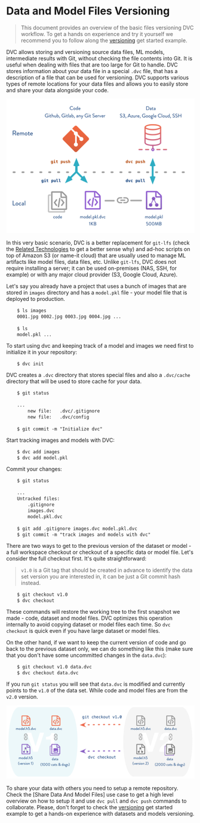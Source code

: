 # Data and Model Files Versioning

> This document provides an overview of the basic files versioning DVC workflow.
> To get a hands on experience and try it yourself we recommend you to follow
> along the [versioning](/doc/get-started/example-versioning) get started
> example.

DVC allows storing and versioning source data files, ML models, intermediate
results with Git, without checking the file contents into Git. It is useful
when dealing with files that are too large for Git to handle. DVC stores
information about your data file in a special `.dvc` file, that has a
description of a file that can be used for versioning. DVC supports various
types of remote locations for your data files and allows you to easily store
and share your data alongside your code.

![](/static/img/model-versioning-diagram.png)

In this very basic scenario, DVC is a better replacement for `git-lfs` (check
the [Related Technologies](/doc/dvc-philosophy/related-technologies) to get a
better sense why) and ad-hoc scripts on top of Amazon S3 (or name-it cloud) that are
usually used to manage ML artifacts like model files, data files, etc. Unlike
`git-lfs`, DVC does not require installing a server; it can be used on-premises
(NAS, SSH, for example) or with any major cloud provider (S3, Google Cloud, Azure).

Let's say you already have a project that uses a bunch of images that are
stored in `images` directory and has a `model.pkl` file - your model file that
is deployed to production.

```dvc
    $ ls images
    0001.jpg 0002.jpg 0003.jpg 0004.jpg ...

    $ ls
    model.pkl ...
```

To start using dvc and keeping track of a model and images we need first
to initialize it in your repository:

```dvc
    $ dvc init
```

DVC creates a `.dvc` directory that stores special files and also
a `.dvc/cache` directory that will be used to store cache for your data.

```dvc
    $ git status

    ...
        new file:   .dvc/.gitignore
        new file:   .dvc/config

    $ git commit -m "Initialize dvc"
```

Start tracking images and models with DVC:

```dvc
    $ dvc add images
    $ dvc add model.pkl
```

Commit your changes:

```dvc
    $ git status

    ...
    Untracked files:
        .gitignore
        images.dvc
        model.pkl.dvc

    $ git add .gitignore images.dvc model.pkl.dvc
    $ git commit -m "track images and models with dvc"
```

There are two ways to get to the previous version of the dataset or model - a
full workspace checkout or checkout of a specific data or model file. Let's
consider the full checkout first. It's quite straightforward:

> `v1.0` is a Git tag that should be created in advance to identify the data set
> version you are interested in, it can be just a Git commit hash instead.

```dvc
    $ git checkout v1.0
    $ dvc checkout
```

These commands will restore the working tree to the first snapshot we made -
code, dataset and model files. DVC optimizes this operation internally to avoid
copying dataset or model files each time. So `dvc checkout` is quick even if you
have large dataset or model files.

On the other hand, if we want to keep the current version of code and go back to
the previous dataset only, we can do something like this (make sure that you
don't have some uncommitted changes in the `data.dvc`):

```dvc
    $ git checkout v1.0 data.dvc
    $ dvc checkout data.dvc
```

If you run `git status` you will see that `data.dvc` is modified and currently
points to the `v1.0` of the data set. While code and model files are from the
`v2.0` version.

![](/static/img/versioning.png)

To share your data with others you need to setup a remote repository. Check the
[Share Data And Model Files] use case to get a high level overview on how to
setup it and use `dvc pull` and `dvc push` commands to collaborate. Please,
don't forget to check the [versioning](/doc/get-started/example-versioning)
get started example to get a hands-on experience with datasets and models
versioning.

